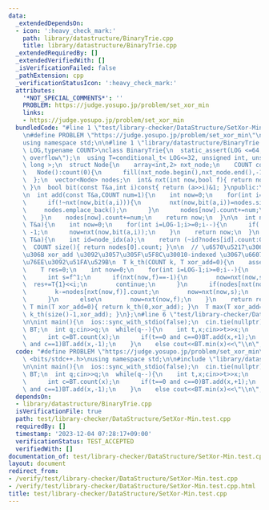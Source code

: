 ```yaml
---
data:
  _extendedDependsOn:
  - icon: ':heavy_check_mark:'
    path: library/datastructure/BinaryTrie.cpp
    title: library/datastructure/BinaryTrie.cpp
  _extendedRequiredBy: []
  _extendedVerifiedWith: []
  _isVerificationFailed: false
  _pathExtension: cpp
  _verificationStatusIcon: ':heavy_check_mark:'
  attributes:
    '*NOT_SPECIAL_COMMENTS*': ''
    PROBLEM: https://judge.yosupo.jp/problem/set_xor_min
    links:
    - https://judge.yosupo.jp/problem/set_xor_min
  bundledCode: "#line 1 \"test/library-checker/DataStructure/SetXor-Min.test.cpp\"\
    \n#define PROBLEM \"https://judge.yosupo.jp/problem/set_xor_min\"\n#include <bits/stdc++.h>\n\
    using namespace std;\n\n#line 1 \"library/datastructure/BinaryTrie.cpp\"\ntemplate<int\
    \ LOG,typename COUNT>\nclass BinaryTrie{\n  static_assert(LOG <=64, \"Binary Trie\
    \ overflow\");\n  using T=conditional_t< LOG<=32, unsigned int, unsigned long\
    \ long >;\n  struct Node{\n    array<int,2> nxt_node;\n    COUNT count; //\n \
    \   Node():count(0){\n      fill(nxt_node.begin(),nxt_node.end(),-1);\n    }\n\
    \  };\n  vector<Node> nodes;\n  int& nxt(int now,bool f){ return nodes[now].nxt_node[f];\
    \ }\n  bool bit(const T&a,int i)const{ return (a>>i)&1; }\npublic:\n  BinaryTrie():nodes(1,Node()){}\n\
    \n  int add(const T&a,COUNT num=1){\n    int now=0;\n    for(int i=LOG-1;i>=0;i--){\n\
    \      if(!~nxt(now,bit(a,i))){\n        nxt(now,bit(a,i))=nodes.size();\n   \
    \     nodes.emplace_back();\n      }\n      nodes[now].count+=num;\n      now=nxt(now,bit(a,i));\n\
    \    }\n    nodes[now].count+=num;\n    return now;\n  }\n\n  int node_idx(const\
    \ T&a){\n    int now=0;\n    for(int i=LOG-1;i>=0;i--){\n      if(!~nxt(now,bit(a,i)))return\
    \ -1;\n      now=nxt(now,bit(a,i));\n    }\n    return now;\n  }\n  COUNT count(const\
    \ T&a){\n    int id=node_idx(a);\n    return (~id?nodes[id].count:0);\n  }\n\n\
    \  COUNT size(){ return nodes[0].count; }\n\n  // \u6570\u5217\u306E\u5404\u6570\
    \u306B xor_add \u3092\u3057\u305F\u5F8C\u30010-indexed \u3067\u6607\u9806 k \u756A\
    \u76EE\u3092\u51FA\u529B\n  T k_th(COUNT k, T xor_add=0){\n    assert(size()>k);\n\
    \    T res=0;\n    int now=0;\n    for(int i=LOG-1;i>=0;i--){\n      int f=bit(xor_add,i);\n\
    \      int s=f^1;\n      if(nxt(now,f)==-1){\n        now=nxt(now,s);\n      \
    \  res+=T{1}<<i;\n        continue;\n      }\n      if(nodes[nxt(now,f)].count<=k){\n\
    \        k-=nodes[nxt(now,f)].count;\n        now=nxt(now,s);\n        res+=T{1}<<i;\n\
    \      }\n      else\n        now=nxt(now,f);\n    }\n    return res;\n  }\n \
    \ T min(T xor_add=0){ return k_th(0,xor_add); }\n  T max(T xor_add=0){ return\
    \ k_th(size()-1,xor_add); }\n};\n#line 6 \"test/library-checker/DataStructure/SetXor-Min.test.cpp\"\
    \n\nint main(){\n  ios::sync_with_stdio(false);\n  cin.tie(nullptr);\n\n  BinaryTrie<30,int>\
    \ BT;\n  int q;cin>>q;\n  while(q--){\n    int t,x;cin>>t>>x;\n    if(t<=1){\n\
    \      int c=BT.count(x);\n      if(t==0 and c==0)BT.add(x,+1);\n      if(t==1\
    \ and c==1)BT.add(x,-1);\n    }\n    else cout<<BT.min(x)<<\"\\n\";\n  }\n}\n"
  code: "#define PROBLEM \"https://judge.yosupo.jp/problem/set_xor_min\"\n#include\
    \ <bits/stdc++.h>\nusing namespace std;\n\n#include \"library/datastructure/BinaryTrie.cpp\"\
    \n\nint main(){\n  ios::sync_with_stdio(false);\n  cin.tie(nullptr);\n\n  BinaryTrie<30,int>\
    \ BT;\n  int q;cin>>q;\n  while(q--){\n    int t,x;cin>>t>>x;\n    if(t<=1){\n\
    \      int c=BT.count(x);\n      if(t==0 and c==0)BT.add(x,+1);\n      if(t==1\
    \ and c==1)BT.add(x,-1);\n    }\n    else cout<<BT.min(x)<<\"\\n\";\n  }\n}\n"
  dependsOn:
  - library/datastructure/BinaryTrie.cpp
  isVerificationFile: true
  path: test/library-checker/DataStructure/SetXor-Min.test.cpp
  requiredBy: []
  timestamp: '2023-12-04 07:28:17+09:00'
  verificationStatus: TEST_ACCEPTED
  verifiedWith: []
documentation_of: test/library-checker/DataStructure/SetXor-Min.test.cpp
layout: document
redirect_from:
- /verify/test/library-checker/DataStructure/SetXor-Min.test.cpp
- /verify/test/library-checker/DataStructure/SetXor-Min.test.cpp.html
title: test/library-checker/DataStructure/SetXor-Min.test.cpp
---
```

